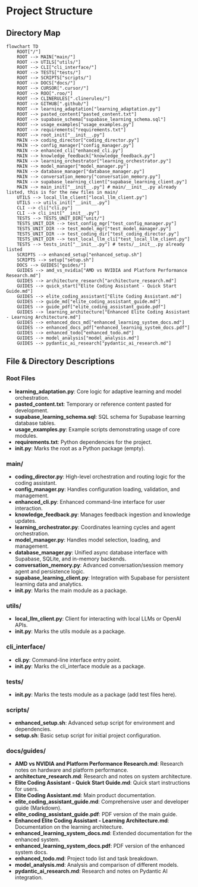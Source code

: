 # Project Structure

## Directory Map

```mermaid
flowchart TD
    ROOT["/"]
    ROOT --> MAIN["main/"]
    ROOT --> UTILS["utils/"]
    ROOT --> CLI["cli_interface/"]
    ROOT --> TESTS["tests/"]
    ROOT --> SCRIPTS["scripts/"]
    ROOT --> DOCS["docs/"]
    ROOT --> CURSOR[".cursor/"]
    ROOT --> ROO[".roo/"]
    ROOT --> CLINERULES[".clinerules/"]
    ROOT --> GITHUB[".github/"]
    ROOT --> learning_adaptation["learning_adaptation.py"]
    ROOT --> pasted_content["pasted_content.txt"]
    ROOT --> supabase_schema["supabase_learning_schema.sql"]
    ROOT --> usage_examples["usage_examples.py"]
    ROOT --> requirements["requirements.txt"]
    ROOT --> root_init["__init__.py"]
    MAIN --> coding_director["coding_director.py"]
    MAIN --> config_manager["config_manager.py"]
    MAIN --> enhanced_cli["enhanced_cli.py"]
    MAIN --> knowledge_feedback["knowledge_feedback.py"]
    MAIN --> learning_orchestrator["learning_orchestrator.py"]
    MAIN --> model_manager["model_manager.py"]
    MAIN --> database_manager["database_manager.py"]
    MAIN --> conversation_memory["conversation_memory.py"]
    MAIN --> supabase_learning_client["supabase_learning_client.py"]
    MAIN --> main_init["__init__.py"] # main/__init__.py already listed, this is for the new files in main/
    UTILS --> local_llm_client["local_llm_client.py"]
    UTILS --> utils_init["__init__.py"]
    CLI --> cli["cli.py"]
    CLI --> cli_init["__init__.py"]
    TESTS --> TESTS_UNIT_DIR["unit/"]
    TESTS_UNIT_DIR --> test_config_mgr["test_config_manager.py"]
    TESTS_UNIT_DIR --> test_model_mgr["test_model_manager.py"]
    TESTS_UNIT_DIR --> test_coding_dir["test_coding_director.py"]
    TESTS_UNIT_DIR --> test_local_llm_cli["test_local_llm_client.py"]
    TESTS --> tests_init["__init__.py"] # tests/__init__.py already listed
    SCRIPTS --> enhanced_setup["enhanced_setup.sh"]
    SCRIPTS --> setup["setup.sh"]
    DOCS --> GUIDES["guides/"]
    GUIDES --> amd_vs_nvidia["AMD vs NVIDIA and Platform Performance Research.md"]
    GUIDES --> architecture_research["architecture_research.md"]
    GUIDES --> quick_start["Elite Coding Assistant - Quick Start Guide.md"]
    GUIDES --> elite_coding_assistant["Elite Coding Assistant.md"]
    GUIDES --> guide_md["elite_coding_assistant_guide.md"]
    GUIDES --> guide_pdf["elite_coding_assistant_guide.pdf"]
    GUIDES --> learning_architecture["Enhanced Elite Coding Assistant - Learning Architecture.md"]
    GUIDES --> enhanced_docs_md["enhanced_learning_system_docs.md"]
    GUIDES --> enhanced_docs_pdf["enhanced_learning_system_docs.pdf"]
    GUIDES --> enhanced_todo["enhanced_todo.md"]
    GUIDES --> model_analysis["model_analysis.md"]
    GUIDES --> pydantic_ai_research["pydantic_ai_research.md"]
```

## File & Directory Descriptions

### Root Files
- **learning_adaptation.py**: Core logic for adaptive learning and model orchestration.
- **pasted_content.txt**: Temporary or reference content pasted for development.
- **supabase_learning_schema.sql**: SQL schema for Supabase learning database tables.
- **usage_examples.py**: Example scripts demonstrating usage of core modules.
- **requirements.txt**: Python dependencies for the project.
- **__init__.py**: Marks the root as a Python package (empty).

### main/
- **coding_director.py**: High-level orchestration and routing logic for the coding assistant.
- **config_manager.py**: Handles configuration loading, validation, and management.
- **enhanced_cli.py**: Enhanced command-line interface for user interaction.
- **knowledge_feedback.py**: Manages feedback ingestion and knowledge updates.
- **learning_orchestrator.py**: Coordinates learning cycles and agent orchestration.
- **model_manager.py**: Handles model selection, loading, and management.
- **database_manager.py**: Unified async database interface with Supabase, SQLite, and in-memory backends.
- **conversation_memory.py**: Advanced conversation/session memory agent and persistence logic.
- **supabase_learning_client.py**: Integration with Supabase for persistent learning data and analytics.
- **__init__.py**: Marks the main module as a package.

### utils/
- **local_llm_client.py**: Client for interacting with local LLMs or OpenAI APIs.
- **__init__.py**: Marks the utils module as a package.

### cli_interface/
- **cli.py**: Command-line interface entry point.
- **__init__.py**: Marks the cli_interface module as a package.

### tests/
- **__init__.py**: Marks the tests module as a package (add test files here).

### scripts/
- **enhanced_setup.sh**: Advanced setup script for environment and dependencies.
- **setup.sh**: Basic setup script for initial project configuration.

### docs/guides/
- **AMD vs NVIDIA and Platform Performance Research.md**: Research notes on hardware and platform performance.
- **architecture_research.md**: Research and notes on system architecture.
- **Elite Coding Assistant - Quick Start Guide.md**: Quick start instructions for users.
- **Elite Coding Assistant.md**: Main product documentation.
- **elite_coding_assistant_guide.md**: Comprehensive user and developer guide (Markdown).
- **elite_coding_assistant_guide.pdf**: PDF version of the main guide.
- **Enhanced Elite Coding Assistant - Learning Architecture.md**: Documentation on the learning architecture.
- **enhanced_learning_system_docs.md**: Extended documentation for the enhanced system.
- **enhanced_learning_system_docs.pdf**: PDF version of the enhanced system docs.
- **enhanced_todo.md**: Project todo list and task breakdown.
- **model_analysis.md**: Analysis and comparison of different models.
- **pydantic_ai_research.md**: Research and notes on Pydantic AI integration. 
